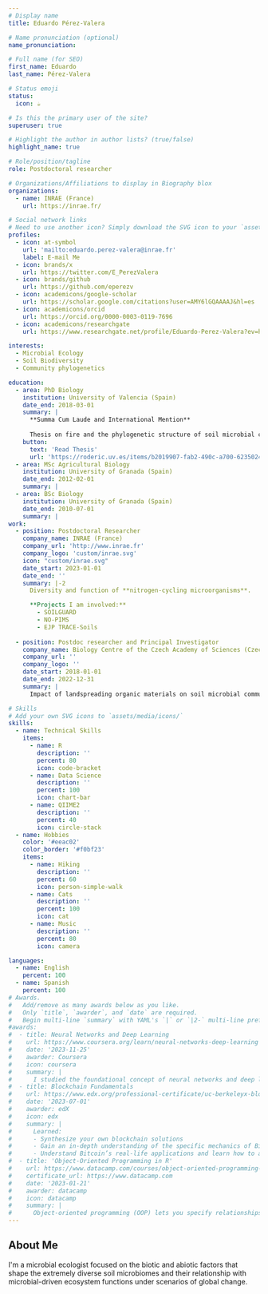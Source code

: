 ```yaml
---
# Display name
title: Eduardo Pérez-Valera

# Name pronunciation (optional)
name_pronunciation: 

# Full name (for SEO)
first_name: Eduardo
last_name: Pérez-Valera

# Status emoji
status:
  icon: ☕️

# Is this the primary user of the site?
superuser: true

# Highlight the author in author lists? (true/false)
highlight_name: true

# Role/position/tagline
role: Postdoctoral researcher

# Organizations/Affiliations to display in Biography blox
organizations:
  - name: INRAE (France)
    url: https://inrae.fr/

# Social network links
# Need to use another icon? Simply download the SVG icon to your `assets/media/icons/` folder.
profiles:
  - icon: at-symbol
    url: 'mailto:eduardo.perez-valera@inrae.fr'
    label: E-mail Me
  - icon: brands/x
    url: https://twitter.com/E_PerezValera
  - icon: brands/github
    url: https://github.com/eperezv
  - icon: academicons/google-scholar
    url: https://scholar.google.com/citations?user=AMY6lGQAAAAJ&hl=es
  - icon: academicons/orcid
    url: https://orcid.org/0000-0003-0119-7696
  - icon: academicons/researchgate
    url: https://www.researchgate.net/profile/Eduardo-Perez-Valera?ev=hdr_xprf

interests:
  - Microbial Ecology
  - Soil Biodiversity
  - Community phylogenetics

education:
  - area: PhD Biology
    institution: University of Valencia (Spain)
    date_end: 2018-03-01
    summary: |
      **Summa Cum Laude and International Mention**
      
      Thesis on fire and the phylogenetic structure of soil microbial communities. Supervised by [Prof Miguel Verdú](https://www.uv.es/verducam/) and [Prof Marta Goberna](https://scholar.google.es/citations?user=WxZ8VNAAAAAJ&hl=es). Contributions being published in 5 high-impact journals.
    button:
      text: 'Read Thesis'
      url: 'https://roderic.uv.es/items/b2019907-fab2-490c-a700-6235024d96b3'
  - area: MSc Agricultural Biology
    institution: University of Granada (Spain)
    date_end: 2012-02-01
    summary: |
  - area: BSc Biology
    institution: University of Granada (Spain)
    date_end: 2010-07-01
    summary: |
work:
  - position: Postdoctoral Researcher
    company_name: INRAE (France)
    company_url: 'http://www.inrae.fr'
    company_logo: 'custom/inrae.svg'
    icon: "custom/inrae.svg"
    date_start: 2023-01-01
    date_end: ''
    summary: |-2
      Diversity and function of **nitrogen-cycling microorganisms**.

      **Projects I am involved:**
        - SOILGUARD
        - NO-PIMS
        - EJP TRACE-Soils
      
  - position: Postdoc researcher and Principal Investigator
    company_name: Biology Centre of the Czech Academy of Sciences (Czechia)
    company_url: ''
    company_logo: ''
    date_start: 2018-01-01
    date_end: 2022-12-31
    summary: |
      Impact of landspreading organic materials on soil microbial communities and resistance to antibiotics.

# Skills
# Add your own SVG icons to `assets/media/icons/`
skills:
  - name: Technical Skills
    items:
      - name: R
        description: ''
        percent: 80
        icon: code-bracket
      - name: Data Science
        description: ''
        percent: 100
        icon: chart-bar
      - name: QIIME2
        description: ''
        percent: 40
        icon: circle-stack
  - name: Hobbies
    color: '#eeac02'
    color_border: '#f0bf23'
    items:
      - name: Hiking
        description: ''
        percent: 60
        icon: person-simple-walk
      - name: Cats
        description: ''
        percent: 100
        icon: cat
      - name: Music
        description: ''
        percent: 80
        icon: camera

languages:
  - name: English
    percent: 100
  - name: Spanish
    percent: 100
# Awards.
#   Add/remove as many awards below as you like.
#   Only `title`, `awarder`, and `date` are required.
#   Begin multi-line `summary` with YAML's `|` or `|2-` multi-line prefix and indent 2 spaces below.
#awards:
#  - title: Neural Networks and Deep Learning
#    url: https://www.coursera.org/learn/neural-networks-deep-learning
#    date: '2023-11-25'
#    awarder: Coursera
#    icon: coursera
#    summary: |
#      I studied the foundational concept of neural networks and deep learning. By the end, I was familiar with the significant technological trends driving the rise of deep learning; build, train, and apply fully connected deep neural networks; implement efficient (vectorized) neural networks; identify key parameters in a neural network’s architecture; and apply deep learning to your own applications.
#  - title: Blockchain Fundamentals
#    url: https://www.edx.org/professional-certificate/uc-berkeleyx-blockchain-fundamentals
#    date: '2023-07-01'
#    awarder: edX
#    icon: edx
#    summary: |
#      Learned:
#      - Synthesize your own blockchain solutions
#      - Gain an in-depth understanding of the specific mechanics of Bitcoin
#      - Understand Bitcoin’s real-life applications and learn how to attack and destroy Bitcoin, Ethereum, smart contracts and Dapps, and alternatives to Bitcoin’s Proof-of-Work consensus algorithm
#  - title: 'Object-Oriented Programming in R'
#    url: https://www.datacamp.com/courses/object-oriented-programming-with-s3-and-r6-in-r
#    certificate_url: https://www.datacamp.com
#    date: '2023-01-21'
#    awarder: datacamp
#    icon: datacamp
#    summary: |
#      Object-oriented programming (OOP) lets you specify relationships between functions and the objects that they can act on, helping you manage complexity in your code. This is an intermediate level course, providing an introduction to OOP, using the S3 and R6 systems. S3 is a great day-to-day R programming tool that simplifies some of the functions that you write. R6 is especially useful for industry-specific analyses, working with web APIs, and building GUIs.
---
```


## About Me

I'm a microbial ecologist focused on the biotic and abiotic factors that shape the extremely diverse soil microbiomes and their relationship with microbial-driven ecosystem functions under scenarios of global change.
